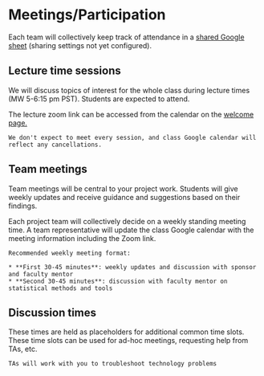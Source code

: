 # Meetings/Participation

Each team will collectively keep track of attendance in a [shared Google sheet](https://docs.google.com/spreadsheets/d/1HBH5tDCe9k_Z0TM9R6zQupgnGf2no3KFRCqQBHB5XlA/edit?usp=sharing) (sharing settings not yet configured).

## Lecture time sessions

We will discuss topics of interest for the whole class during lecture times (MW 5-6:15 pm PST). Students are expected to attend. 

The lecture zoom link can be accessed from the calendar on the [welcome page.](https://ucsb-ds-capstone-2021.github.io/welcome.html)

```{note}
We don't expect to meet every session, and class Google calendar will reflect any cancellations.
```

## Team meetings

Team meetings will be central to your project work. Students will give weekly updates and receive guidance and suggestions based on their findings.

Each project team will collectively decide on a weekly standing meeting time. A team representative will update the class Google calendar with the meeting information including the Zoom link.

```{tip}
Recommended weekly meeting format:

* **First 30-45 minutes**: weekly updates and discussion with sponsor and faculty mentor
* **Second 30-45 minutes**: discussion with faculty mentor on statistical methods and tools
```

## Discussion times

These times are held as placeholders for additional common time slots. These time slots can be used for ad-hoc meetings, requesting help from TAs, etc.

```{tip}
TAs will work with you to troubleshoot technology problems
```


